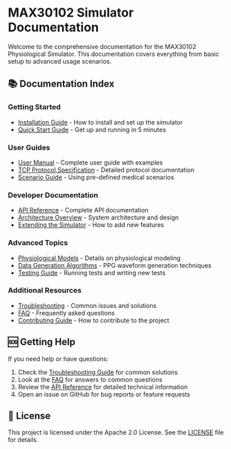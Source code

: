 # MAX30102 Simulator Documentation

Welcome to the comprehensive documentation for the MAX30102 Physiological Simulator. This documentation covers everything from basic setup to advanced usage scenarios.

## 📚 Documentation Index

### Getting Started

- [Installation Guide](installation.md) - How to install and set up the simulator
- [Quick Start Guide](quickstart.md) - Get up and running in 5 minutes

### User Guides

- [User Manual](user_manual.md) - Complete user guide with examples
- [TCP Protocol Specification](tcp_protocol.md) - Detailed protocol documentation
- [Scenario Guide](scenario_guide.md) - Using pre-defined medical scenarios

### Developer Documentation

- [API Reference](api_reference.md) - Complete API documentation
- [Architecture Overview](architecture.md) - System architecture and design
- [Extending the Simulator](extending.md) - How to add new features

### Advanced Topics

- [Physiological Models](physiological_models.md) - Details on physiological modeling
- [Data Generation Algorithms](data_generation.md) - PPG waveform generation techniques
- [Testing Guide](testing.md) - Running tests and writing new tests

### Additional Resources

- [Troubleshooting](troubleshooting.md) - Common issues and solutions
- [FAQ](faq.md) - Frequently asked questions
- [Contributing Guide](../CONTRIBUTING.md) - How to contribute to the project

## 🆘 Getting Help

If you need help or have questions:

1. Check the [Troubleshooting Guide](troubleshooting.md) for common solutions
2. Look at the [FAQ](faq.md) for answers to common questions
3. Review the [API Reference](api_reference.md) for detailed technical information
4. Open an issue on GitHub for bug reports or feature requests

## 📝 License

This project is licensed under the Apache 2.0 License. See the [LICENSE](../LICENSE) file for details.
